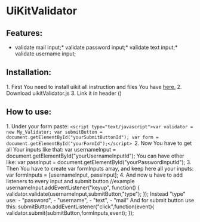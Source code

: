 # UiKitValidator

## Features:

*   validate mail input;*   validate password input;*   validate text input;*   validate username input;

## Installation:

1\. First You need to install uikit all instruction and files You have [here.](https://getuikit.com/) 2\. Download uikitValidator.js 3\. Link it in header ()

## How to use:

1\. Under your form paste: `<script type="text/javascript">var validator = new My_Validator; var submitButton = document.getElementById("yourSubmitButtonId"); var form = document.getElementById("yourFormId");</script> `2\. Now You have to get all Your inputs like that: var usernameInput = document.getElementById("yourUsernameInputId"); You can have other like: var passInput = document.getElementById("yourPasswordInputId"); 3\. Then You have to create var formInputs array, and keep here all your inputs: var formInputs = [usernameInput, passInput]; 4\. And now u have to add listeners to every input and submit button //example usernameInput.addEventListener("keyup", function() { validator.validate(usernameInput,submitButton,"type"); }); Instead "type" use: - "password", - "username", - "text", - "mail" And for submit button use this: submitButton.addEventListener("click",function(event){ validator.submit(submitButton,formInputs,event); });
